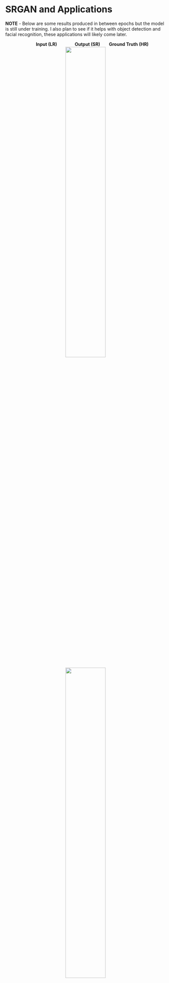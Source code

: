 # SRGAN and Applications

**NOTE** - Below are some results produced in between epochs but the model is still under training. I also plan to see if it helps with object detection and facial recognition, these applications will likely come later. 

<p align="center">
  <b>&emsp;&emsp;&emsp;Input (LR)&emsp;&emsp;&emsp;&emsp;Output (SR)&emsp;&emsp;Ground Truth (HR)</b>
  <br>
  <image src="assets/result_236.png" height="50%" width="50%"></image>
  <image src="assets/result_245.png" height="50%" width="50%"></image>
  <image src="assets/result_255.png" height="50%" width="50%"></image>
  <image src="assets/result_261.png" height="50%" width="50%"></image>
  <image src="assets/result_266.png" height="50%" width="50%"></image>
</p>

Implemented a Photo-Realistic Single Image Super-Resolution Generative Adversial Network (Tensorflow, Keras) that maps (64, 64, 3) image to (256, 256, 3). Trained it on Google Colab and used the COCO 2017 dataset. The SRGAN network learns a mapping from the low-resolution patch through a series of convolutional, fully-connected, and transposed/upsampling convolutional layers into the high-resolution patch while keeping texture/perceptual details. Basically, I built and trained a deep neural network that asks for a video or image, then give me back a clearer version of it. 

Check parameters.txt for the (hyper)parameters I used for training. Google Colab provided me with Tesla T4 GPU. At 2.18 min/epoch for 500 epochs, the total training time is around 18 hours. I highly recommand increasing the batch size if you have access to stronger GPUs. If you notice that the SRGAN.ipynb has quite a lot of functional programming, it because I originally implemented this project in python scripts but moved everything to Colab for more convenience and visualizing images.

This is not my first dip in GAN. For my previous work on Celebrity Face Generator and CycleGAN, visit [this repo](https://github.com\Jacklu0831/GAN-Projects).

---

## Background + the Math

Invented by Ian GoodFellow in 2014, GAN showed amazing image generative abilities from road scenes to faces. However, generating images out of random noise is only a fraction of its capability. From switching images between domains (CycleGAN) to music generation (MidiNet), the breadth of tasks GAN could take on is still being rapidly discovered. Image super resolution can be defined as increasing the size of small images while keeping the drop in quality to minimum, or restoring high resolution images from rich details obtained from low resolution images. It has its applications in the fields of surveillance, forensics, medical imaging, satellite imaging, and consumer photography. 

**Neural Network Architecture**

<p align="center"><image src="assets/architecture.png"></image></p>

The architecture of SRGAN is quite simple
1. High resolution (HR) ground truth images are selected from the training set
2. Low resolution (LR) images corresponding to the HR images are created with bi-cubic downsampling 
3. The generator upsamples the LR images to Super Resolution (SR) images
4. The discriminator distinguishes the HR images (ground truth) and the SR images (fake)
5. Backpropagate loss to train discriminator and generator

**Generator**

<p align="center"><image src="assets/generator.png"></image></p>

The generator takes a LR image, process it with a conv and a PReLU (trainable LReLU) layer, puts it through 16 [residual blocks](https://towardsdatascience.com/residual-blocks-building-blocks-of-resnet-fd90ca15d6ec) borrowed from SRResNet, upsamples by factor of 2 twice, and puts it through one last conv layer to produce the SR image.  

**Discriminator**

<p align="center"><image src="assets/discriminator.png"></image></p>

The discriminator is similar to a normal image classifier, except its task is now more daunting due to having to classify two images with near identical content (if the generator is trained well enough). It puts HR/SR images first through a conv and a LReLU layer, process the image through 7 conv-BN-LReLU blocks, flatten the image, then use two dense layers with a LReLU in middle and a sigmoid function at the end for binary classification. 

**Intuition** 

At first I thought despite identity mapping, 16 Residual layers (generator) and 7 discriminator blocks (discriminator) is an overkill for small images with length of 256. However, it makes sense because the generator needs to learn the features of an image well enough to the pointing of producing a more detailed version of it. On the other hand, the discriminator has to classify two images with increasingly identical content. 

**Loss Function**

<p align="center"><image src="assets/goal.png" height="50%" width="50%"></image></p>

This equation above describes the goal of SRGAN - to find the generator weights/parameters that minimize the perceptual loss function averaged over a number of images. On the right side of the equation inside the summation, the perceptual loss function takes two arguments - a generated SR image by putting an LR image into the generator function, and the ground truth HR image. 

<p align="center"><image src="assets/gan_loss.png" height="40%" width="40%"></image></p>

One of the major advantage DNN approach has over other numerical techniques for single image super resolution is having the perceptual loss function for backpropagation. Let's break it down. It adds the content loss and 0.001 of the adversial loss together and minimize them. 

<table align="center">
  <tr>
    <th>
        <p align="center"><image src="assets/perceptual_loss.png" height="105" width="1000"></image></p>
    </th>
    <th>
        <p align="center"><image src="assets/feature.png" height="225" width=1300"></image></p>
    </th>
  </tr>
</table>

Content loss refers to the loss of perceptual similarity between the SR and HR images. For many years people use MSE by default for this. However, minimizing MSE often produces blurry images, to computer the images might be similar, but human eyes extracts features from images instead of making pixel-wise calculations. Therefore, I used the VGG19 network for feature extraction, then took the MSE of the extracted features instead. 

<p align="center"><image src="assets/adv_loss.png" height="40%" width="40%"></image></p>

Adversarial loss uses the classification results to calculate the loss of the generator. The formula is close but not identical to binary cross entropy for better gradient behavior. Instead, I used binary cross entropy but tweaked the label value of SR images from 0 to a normal distribution around 0.1 to achieve the same effect.

---

## Files

- SRGAN.ipynb         - Google Colab (Jupyter Notebook) implementation
- README.md           - `self`
- loss.txt            - losses each epoch
- assets              - images for README.md
- model               - .h5 files of Generator and Discriminator
- raw_data            - 1000 raw images from the COCO 2017 dataset
- processed_data
  - high_res_images   - 1000 preprocessed high resolution images
  - low_res_images    - 1000 preprocessed low resolution images
- output              - Bunch of images with the epoch number beside them

---

## Try it Yourself

**Dependencies**

Python 3.6, Tensorflow 1.12.0, Keras 2.2.4, numpy 1.15.0, matplotlib, Pillow, tqdm
* If using Google Colab, all of the dependencies should be automatically satisfied except tqdm (for now at least).

**Run**

Simply open the SRGAN.ipynb file in Google Colab and run all. If error encountered, please notify me jacklu0831@gmail.com.

---

## Papers

- [SRGAN: Training Dataset Matters](https://arxiv.org/abs/1903.09922)
- [Photo-Realistic Single Image Super-Resolution Using a Generative Adversarial Network](https://arxiv.org/abs/1609.04802)
- [Deep Residual Learning for Image Recognition](https://arxiv.org/abs/1512.03385)

               
